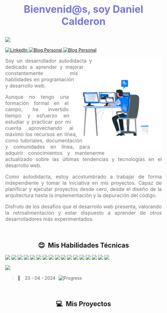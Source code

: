 <h1 align="center" style='margin: 0; font-size: 2rem; text-align: center; color: #7776d6;'>Bienvenid@s, soy Daniel Calderon</h1>
<br />

![](https://komarev.com/ghpvc/?username=Kapelu-github-Kapelu&color=blue&style=plastic&label=Visitas)


<a
	href="https://www.linkedin.com/in/ddanielcalderon/"
	target="_blank"
	reel="noopener"
	>
	<img
		src="https://img.shields.io/badge/LinkedIn-0077B5?style=plastic&logo=linkedin&logoColor=white&link=https://www.linkedin.com/in/ddanielcalderon/"
		alt="LinkedIn"
	/>
</a>
<a
	href="https://kapelu.vercel.app/"
	target="_blank"
	reel="noopener"
	>
	<img
		src="https://img.shields.io/badge/Blog%20Personal-0077B5?style=plastic&logo=blogger&color=skyblue&logoColor=white&link=https://kapelu.vercel.app/"
		alt="Blog Personal"
	/>
</a>
<a
	href="https://kapelu.vercel.app/"
	target="_blank"
	reel="noopener"
	>
	<img
		src="https://img.shields.io/badge/Curriculum%20Vitae-0077B5?style=plastic&logo=read.cv&color=blue&logoColor=white&link=https://kapelu.vercel.app/"
		alt="Blog Personal"
	/>
</a>
<br>
<section style='padding: 0; text-align: justify; color: #f1ebeb;'>
    <img width="300" height="300" align="right" src="https://raw.githubusercontent.com/Kapelu/Kapelu/main/public/png/README-acerca.png" alt="Acerca de mi" style='shape-outside: circle();'>
    <p style='font-size: 1rem;color: #777;'>
    Soy un desarrollador autodidacta y dedicado a aprender y mejorar 
    constantemente mis habilidades en programación y desarrollo web.
    </p>
    <p style='font-size: 1rem;color: #777;'>
    Aunque no tengo una formación formal en el campo, he invertido tiempo y 
    esfuerzo en estudiar y practicar por mi cuenta aprovechando al máximo los recursos 
    en línea, como tutoriales, documentación y comunidades en línea, para adquirir 
    conocimientos y mantenerme actualizado sobre las últimas tendencias y tecnologías 
    en el desarrollo web.
    </p>
    <p style='font-size: 1rem;color: #777;'>
    Como autodidacta, estoy acostumbrado a trabajar de forma independiente y tomar la 
    iniciativa en mis proyectos. Capaz de planificar y ejecutar proyectos desde cero, 
    desde el diseño de la arquitectura hasta la implementación y la depuración del código.
    </p> 
    <p style='font-size: 1rem;color: #777;'>
    Disfruto de los desafíos que el desarrollo web presenta, valorando la retroalimentación 
    y estar dispuesto a aprender de otros desarrolladores más experimentados. 
    </p>
</section>
<br>
<h2 align="center">😊 &nbsp;Mis Habilidades Técnicas</h2>


![](https://img.shields.io/badge/-Ubuntu-333333?style=flat&logo=Ubunt)
![](https://img.shields.io/badge/-BashScript-333333?style=flat&logo=gnubash)
![](https://img.shields.io/badge/-HTML5-333333?style=flat&logo=HTML5)
![](https://img.shields.io/badge/-CSS-333333?style=flat&logo=CSS3&logoColor=1572B6)
![](https://img.shields.io/badge/-JavaScript-333333?style=flat&logo=javascript)
![](https://img.shields.io/badge/-Markdown-333333?style=flat&logo=markdown)
![](https://img.shields.io/badge/-mdx-333333?style=flat&logo=mdx)
![](https://img.shields.io/badge/-typescript-333333?style=flat&logo=typescript)
![](https://img.shields.io/badge/-tailwind-333333?style=flat&logo=tailwind-css)
![](https://img.shields.io/badge/-Git-333333?style=flat&logo=git)
![](https://img.shields.io/badge/-GitHub-333333?style=flat&logo=github)
![](https://img.shields.io/badge/-Node.js-333333?style=flat&logo=node.js)
![](https://img.shields.io/badge/-express.js-333333?style=flat&logo=express)
![](https://img.shields.io/badge/-axios.js-333333?style=flat&logo=axios)
![](https://img.shields.io/badge/-nomgodb.js-333333?style=flat&logo=mongodb)
![](https://img.shields.io/badge/-npm.js-333333?style=flat&logo=npm)
![](https://img.shields.io/badge/-figma-333333?style=flat&logo=figma)

  
<div>
    	<a href="https://github.com/Kapelu/github-readme-stats">
				<img src="https://github-readme-stats.vercel.app/api/top-langs/?username=Kapelu&custom_title=Lenguajes%20mas%20usados&theme=calm&langs_count=10&card_width=850&locale=es" />
			</a>
</div>
 
> 🚀 ⠀23 - 04 - 2024⠀![Progress](https://progress-bar.dev/1/?scale=160&title=&width=600&color=babaca&suffix=%20%) 

	
<br>
<h2 align="center">💻 &nbsp;Mis Proyectos</h2>

